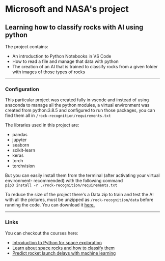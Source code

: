 # Microsoft and NASA's project 
## Learning how to classify rocks with AI using python

The project contains:
* An introduction to Python Notebooks in VS Code
* How to read a file and manage that data with python
* The creation of an AI that is trained to classify rocks from a given folder with images of those types of rocks

***

### Configuration

This particular project was created fully in vscode and instead of using anaconda to manage all the python modules, a virtual environment was created from python:3.8.5 and configured to run those packages, you can find them all in `/rock-recognition/requirements.txt`

The libraries used in this project are:
* pandas
* jupyter
* seaborn
* scikit-learn
* keras
* torch
* torchvision

But you can easily install them from the terminal (after activating your virtual environment- recommended) with the following command  
`pip3 install -r ./rock-recognition/requirements.txt`  

To reduce the size of the project there's a Data.zip to train and test the AI with all the pictures, must be unzipped as `/rock-recognition/data` before running the code.
You can download it [here.](https://nasadata.blob.core.windows.net/nasarocks/Data.zip)

***

### Links

You can checkout the courses here:  
* [Introduction to Python for space exploration](https://docs.microsoft.com/en-us/learn/modules/introduction-python-nasa/)  
* [Learn about space rocks and how to classify them](https://docs.microsoft.com/en-us/learn/modules/research-space-rocks-ai-nasa/)
* [Predict rocket launch delays with machine learning](https://docs.microsoft.com/en-us/learn/paths/machine-learning-predict-launch-delay-nasa/)
